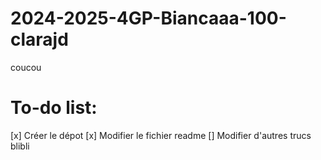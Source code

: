 # 2024-2025-4GP-Biancaaa-100-clarajd
coucou

# To-do list:

[x] Créer le dépot
[x] Modifier le fichier readme
[] Modifier d'autres trucs
blibli
